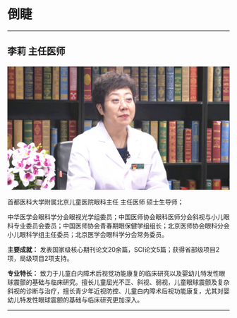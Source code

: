 # 倒睫


---

## 李莉 主任医师

![1678606215490](image/c02_012/1678606215490.png)

首都医科大学附属北京儿童医院眼科主任 主任医师 硕士生导师；

中华医学会眼科学分会眼视光学组委员；中国医师协会眼科医师分会斜视与小儿眼科专业委员会委员；中国医师协会青春期眼保健学组组长；北京医师协会眼科分会小儿眼科学组主任委员；北京医学会眼科学分会常务委员。


**主要成就：** 发表国家级核心期刊论文20余篇，SCI论文5篇；获得省部级项目2项，局级项目2项支持。


**专业特长：** 致力于儿童白内障术后视觉功能康复的临床研究以及婴幼儿特发性眼球震颤的基础与临床研究。擅长儿童屈光不正、斜视、弱视，儿童眼球震颤及复杂斜视的诊断与治疗，擅长青少年近视防控、儿童白内障术后视功能康复，尤其对婴幼儿特发性眼球震颤的基础与临床研究更加深入。

---
